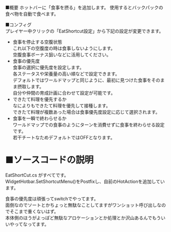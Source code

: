 ■概要
ホットバーに「食事を摂る」を追加します。
使用するとバックパックの食べ物を自動で食べます。
  
■コンフィグ  
プレイヤー中クリックの「EatShortcut設定」から下記の設定が変更できます。  
* 食事を停止する空腹状態  
    これ以下の空腹度の時は食事しないようにします。  
    空腹食事ボーナス狙いなどに活用してください。  
* 食事の優先度  
    食事の選択に優先度を設定します。  
    各ステータスや栄養量の高い順などで設定できます。  
    デフォルトではワールドマップと同じように、最初に見つけた食事をそのまま摂取します。  
    自分や仲間の育成計画に合わせて設定が可能です。  
* できたて料理を優先するか  
    なによりもできたて料理を優先して接種します。  
    できたて料理が複数あった場合は食事優先度設定に応じて選択されます。  
* 食事を一瞬で終わらせるか  
    ワールドマップでの食事のようにターンを消費せずに食事を終わらせる設定です。  
    若干チートなためデフォルトではOFFとなります。  

# ■ソースコードの説明
EatShortCut.cs がすべてです。  
WidgetHotbar.SetShortcutMenu()をPostfixし、自前のHotActionを追加しています。  

食事の優先度は頑張ってswitchでやってます。  
面倒なのでソートとかちょっと無駄なことしてますがワンショット呼び出しなのでそこまで重くないはず。  
本体側のほうがよっぽど無駄なアロケーションとか処理とか沢山あるんでもういいやってなってます。  
